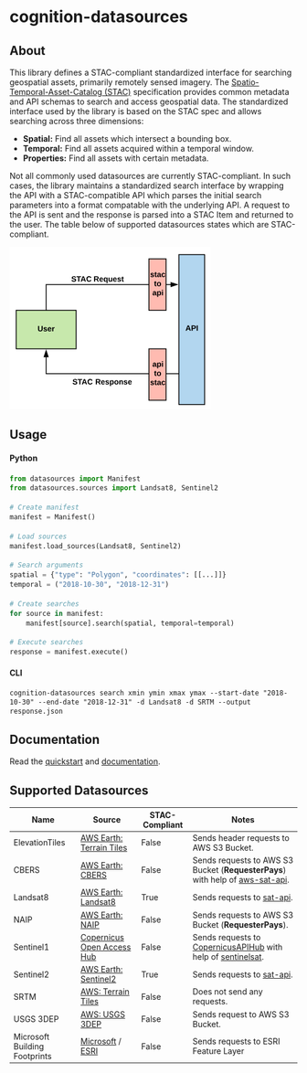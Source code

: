 # cognition-datasources

## About
This library defines a STAC-compliant standardized interface for searching geospatial assets, primarily remotely sensed imagery.  The [Spatio-Temporal-Asset-Catalog (STAC)](https://github.com/radiantearth/stac-spec) specification provides common metadata and API schemas to search and access geospatial data.  The standardized interface used by the library is based on the STAC spec and allows searching across three dimensions:

- **Spatial:** Find all assets which intersect a bounding box.
- **Temporal:** Find all assets acquired within a temporal window.
- **Properties:** Find all assets with certain  metadata.

Not all commonly used datasources are currently STAC-compliant.  In such cases, the library maintains a standardized search interface by wrapping the API with a STAC-compatible API which parses the initial search parameters into a format compatable with the underlying API.  A request to the API is sent and the response is parsed into a STAC Item and returned to the user.  The table below of supported datasources states which are STAC-compliant.

![title](docs/images/api-diagram.png)

## Usage
#### Python
```python
from datasources import Manifest
from datasources.sources import Landsat8, Sentinel2

# Create manifest
manifest = Manifest()

# Load sources
manifest.load_sources(Landsat8, Sentinel2)

# Search arguments
spatial = {"type": "Polygon", "coordinates": [[...]]}
temporal = ("2018-10-30", "2018-12-31")

# Create searches
for source in manifest:
    manifest[source].search(spatial, temporal=temporal)

# Execute searches
response = manifest.execute()
```

#### CLI
```
cognition-datasources search xmin ymin xmax ymax --start-date "2018-10-30" --end-date "2018-12-31" -d Landsat8 -d SRTM --output response.json
```

## Documentation
Read the [quickstart](./docs/quickstart.ipynb) and [documentation](./docs).

## Supported Datasources
| Name | Source | STAC-Compliant | Notes |
|----------------|--------------------------------------------------------------------------|----------------|--------------------------------------------------------------------------------------------------------------------------------------------------------------------------------------------|
| ElevationTiles | [AWS Earth: Terrain Tiles](https://registry.opendata.aws/terrain-tiles/) | False | Sends header requests to AWS S3 Bucket. |
| CBERS | [AWS Earth: CBERS](https://registry.opendata.aws/cbers/) | False | Sends requests to AWS S3 Bucket (**RequesterPays**) with help of [aws-sat-api](https://github.com/RemotePixel/aws-sat-api-py). |
| Landsat8 | [AWS Earth: Landsat8](https://registry.opendata.aws/landsat-8/) | True | Sends requests to [sat-api]( https://github.com/sat-utils/sat-api). |
| NAIP | [AWS Earth: NAIP](https://registry.opendata.aws/naip/) | False | Sends requests to AWS S3 Bucket (**RequesterPays**). |
| Sentinel1 | [Copernicus Open Access Hub](https://scihub.copernicus.eu/) | False | Sends requests to [CopernicusAPIHub](https://scihub.copernicus.eu/twiki/do/view/SciHubWebPortal/APIHubDescription) with help of [sentinelsat](https://github.com/sentinelsat/sentinelsat). |
| Sentinel2 | [AWS Earth: Sentinel2](https://registry.opendata.aws/sentinel-2/) | True | Sends requests to [sat-api](https://github.com/sat-utils/sat-api). |
| SRTM | [AWS: Terrain Tiles](https://registry.opendata.aws/terrain-tiles/) | False | Does not send any requests. |
| USGS 3DEP | [AWS: USGS 3DEP](https://registry.opendata.aws/usgs-lidar/) | False | Sends request to AWS S3 Bucket. |
| Microsoft Building Footprints | [Microsoft](https://github.com/Microsoft/USBuildingFootprints) / [ESRI](https://www.arcgis.com/home/item.html?id=f40326b0dea54330ae39584012807126) | False | Sends requests to ESRI Feature Layer |